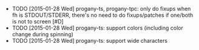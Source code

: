 * TODO [2015-01-28 Wed] progany-ts, progany-tpc: only do fixups when fh is STDOUT/STDERR, there's no need to do fixups/patches if one/both is not to screen [#D]
* TODO [2015-01-28 Wed] progany-ts: support colors (including color change during spinning)
* TODO [2015-01-28 Wed] progany-ts: support wide characters
